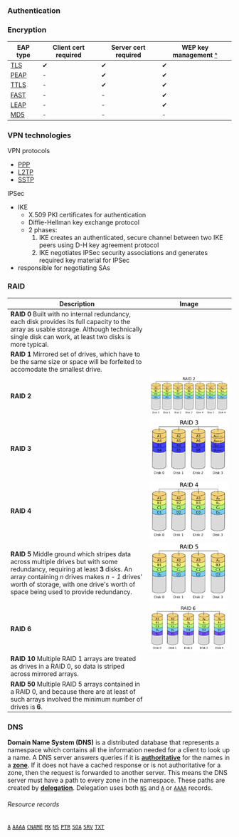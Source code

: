 ### Authentication

### Encryption

EAP type            | Client cert required| Server cert required  | WEP key management [^](https://www.intel.com/content/www/us/en/support/articles/000006999/network-and-i-o/wireless-networking.html "intel.com: \"802.1X Overview and EAP Types\"")
---                 | ---                 | ---                   | ---
[TLS][TLS]          | &#x2714;            | &#x2714;              | &#x2714;
[PEAP][PEAP]        | -                   | &#x2714;              | &#x2714;
[TTLS][TTLS]        | -                   | &#x2714;              | &#x2714;
[FAST][FAST]        | -                   | -                     | &#x2714;
[LEAP][LEAP]        | -                   | -                     | &#x2714;
[MD5][MD5]          | -                   | -                     | -

[FAST]: # 'EAP-Flexible Authentication via Secure Tunneling (EAP-FAST)&#10;Sends authentication criteria via a secure tunnel; requires a server certification to establish the tunnel but does not require a client certificate'
[LEAP]: # 'Lightweight EAP (LEAP)&#10;Proprietary EAP method that uses unencrypted challenges and responses; developed by Cisco for use on WLANs that use Cisco 802.11 wireless devices&#10;Barrett, Diane et al. _CompTIA Security+ Study Guide: Exam SY0-401_. 2015: 74'
[MD5]: # 'Message Digest series encryption algorithms (MD2, MD4, MD5)&#10;Series of hash algorithms created by Ronald Rivest, generating a hash of up to 128-bit strength out of any length of data&#10;Barrett, Diane et al. _CompTIA Security+ Study Guide: Exam SY0-401_. 2015: 456'
[PEAP]: # 'Protected EAP (PEAP)&#10;Used to protect another EAP method (like MS-CHAPv2) within a secure tunnel; co-developed by Cisco, Microsoft, and RSA Security&#10;Barrett, Diane et al. _CompTIA Security+ Study Guide: Exam SY0-401_. 2015: 73'
[TLS]: # 'Transport Layer Security (TLS)&#10;Asymmetric key encapsulation considered the successor to SSL; based on Netscape\'s SSL3 transport protocol&#10;Dulaney, Emmett. _Exam Cram: CompTIA Network+ N10-007_: 345-346,503;55'
[TTLS]: # 'Tunneled TLS (TTLS)&#10;Extension of TLS that adds tunneling and is often combined with EAP ("EAP-TLS")&#10;Dulaney, Emmett. _Exam Cram: CompTIA Network+ N10-007_: 504'

### VPN technologies
[PPP]: # 'Point to Point Protocol (PPP or PTP)&#10;===========&#10;Used for authentication by many remote access services; common networking protocol that works over telephone and includes provisions for security and protocol negotiation&#10;Dulaney, Emmett. _Exam Cram: CompTIA Network+ N10-007_: 170-171,493&#10;---&#10;Layer 2 protocol that provides authentication, encryption, and compression services to clients logging in remotely&#10;Eckert, Jason. _Linux+ Guide to Linux Certification_. Course Technology, 2012: 392&#10;---&#10;Originally defined as the protocol to use between a dial-up client and a network access server&#10;Microsoft Docs. "VPN Tunneling Protocols". https://docs.microsoft.com/en-us/previous-versions/windows/it-pro/windows-server-2008-R2-and-2008/cc771298(v=ws.10)'
[L2TP]: # 'Layer 2 Tunneling Protocol (L2TP)&#10;VPN protocol that defines its own tunneling protocol and works with the advanced security methods of IPsec; enables PPP sessions to be tunneled across an arbitrary medium to a home gateway at an ISP or corporation&#10;Dulaney, Emmett. _Exam Cram: CompTIA Network+ N10-007_: 484&#10;---&#10;Allows multiprotocol traffic to be encrypted and then sent over IP or ATM, relying on IPsec in Transport Mode&#10;Microsoft Docs. "VPN Tunneling Protocols". https://docs.microsoft.com/en-us/previous-versions/windows/it-pro/windows-server-2008-R2-and-2008/cc771298(v=ws.10)'
[SSTP]: # 'Secure Socket Tunneling Protocol (SSTP)&#10;===========&#10;Encapsulates PPP frames in IP datagrams for transmission over the network&#10;Microsoft Docs. "VPN Tunneling Protocols". https://docs.microsoft.com/en-us/previous-versions/windows/it-pro/windows-server-2008-R2-and-2008/cc771298(v=ws.10)'

VPN protocols
- [PPP][PPP]
- [L2TP][L2TP]
- [SSTP][SSTP]

IPSec
- IKE
  - X.509 PKI certificates for authentication
  - Diffie-Hellman key exchange protocol
  - 2 phases:
    1. IKE creates an authenticated, secure channel between two IKE peers using D-H key agreement protocol
    2. IKE negotiates IPSec security associations and generates required key material for IPSec
- responsible for negotiating SAs



### RAID

Description | Image
---         | ---
**RAID 0** Built with no internal redundancy, each disk provides its full capacity to the array as usable storage. Although technically single disk can work, at least two disks is more typical. | 
**RAID 1** Mirrored set of drives, which have to be the same size or space will be forfeited to accomodate the smallest drive. | 
**RAID 2**  | ![RAID 2](img/RAID-2.png)
**RAID 3**  | ![RAID 3](img/RAID-3.png)
**RAID 4**  | ![RAID 4](img/RAID-4.png) 
**RAID 5** Middle ground which stripes data across multiple drives but with some redundancy, requiring at least **3** disks. An array containing *n* drives makes *n - 1* drives' worth of storage, with one drive's worth of space being used to provide redundancy. | ![RAID 5](img/RAID-5.png)
**RAID 6**  | ![RAID 6](img/RAID-6.png)
**RAID 10** Multiple RAID 1 arrays are treated as drives in a RAID 0, so data is striped across mirrored arrays. | 
**RAID 50** Multiple RAID 5 arrays contained in a RAID 0, and because there are at least of such arrays involved the minimum number of drives is **6**. | 

### DNS
[zone]: #dns 'zone&#10;distinct part of the domain namespace which is delegated to a legal entity who is responsible for maintaining the zone'
[forwarder]: #dns 'forwarder&#10;DNS server that forwards queries of external domains to a remote DNS server for resolution'
[conditional forwarder]: #dns 'conditional forwarder&#10;DNS server that only forwards queries for specific domain names'
[delegation]: #dns 'delegation&#10;record in a parent zone that lists a name server that is authoritative for the zone in the next level of the hierarchy'
[authoritative server]: # 'authoritative server&#10;definitive for particular domains, providing information about only those domains&#10;Barrett, Diane et al. _CompTIA Security+ Study Guide: Exam SY0-401_. 2015: 54'


[msdocs:DNS]: https://docs.microsoft.com/en-us/windows-server/identity/ad-ds/plan/reviewing-dns-concepts "Reviewing DNS Concepts"

**Domain Name System (DNS)** is a distributed database that represents a namespace which contains all the information needed for a client to look up a name.
A DNS server answers queries if it is [**authoritative**][authoritative server] for the names in a [**zone**][zone].
If it does not have a cached response or is not authoritative for a zone, then the request is forwarded to another server.
This means the DNS server must have a path to every zone in the namespace. These paths are created by [**delegation**][delegation].
Delegation uses both [`NS`][NS record] and [`A`][A record] or [`AAAA`][AAAA record] records.

###### Resource records
[A record]: #dns 'A record&#10;IPv4 address record&#10;Dulaney, Emmett. _CompTIA Network+ N10-007 Exam Cram, 6th Edition_.: 71'
[AAAA record]: #dns 'AAAA record&#10;IPv6 address record&#10;Dulaney, Emmett. _CompTIA Network+ N10-007 Exam Cram, 6th Edition_.: 70'
[CNAME record]: #dns 'CNAME record&#10;"canonical name record", hostnames or aliases for hosts in the domain; gives a single computer multiple names&#10;Dulaney, Emmett. _CompTIA Network+ N10-007 Exam Cram, 6th Edition_.: 70'
[MX record]: #dns 'MX record&#10;"mail exchange record", stores information about where mail for the domain should be delivered&#10;Dulaney, Emmett. _CompTIA Network+ N10-007 Exam Cram, 6th Edition_.: 71'
[NS record]: #dns 'NS record&#10;"name server record", stores information that identifies name servers in the domain that store information for that domain&#10;Dulaney, Emmett. _CompTIA Network+ N10-007 Exam Cram, 6th Edition_.: 70'
[PTR record]: #dns 'PTR record&#10;"pointer record", records used for reverse lookup, or resolving IP addresses to hostnames&#10;Dulaney, Emmett. _CompTIA Network+ N10-007 Exam Cram, 6th Edition_.: 70'
[SOA record]: #dns 'SOA record&#10;"start of authority record", contains data on DNS zones and other records; each zone cdontains a single SOA record&#10;Dulaney, Emmett. _CompTIA Network+ N10-007 Exam Cram, 6th Edition_.: 70'
[SRV record]: #dns 'SRV record&#10;"service locator", generalized service location record, used for newer protocols instead of protocol-specific records (i.e. MX)&#10;Dulaney, Emmett. _CompTIA Network+ N10-007 Exam Cram, 6th Edition_.: 70'
[TXT record]: #dns 'TXT record&#10;"text record", originally created to carry human-readable text in a DNS record, but today more commonly holds machine-readable data&#10;Dulaney, Emmett. _CompTIA Network+ N10-007 Exam Cram, 6th Edition_.: 71'

[`A`][A record] 
[`AAAA`][AAAA record] 
[`CNAME`][CNAME record] 
[`MX`][MX record] 
[`NS`][NS record] 
[`PTR`][PTR record] 
[`SOA`][SOA record] 
[`SRV`][SRV record] 
[`TXT`][TXT record] 